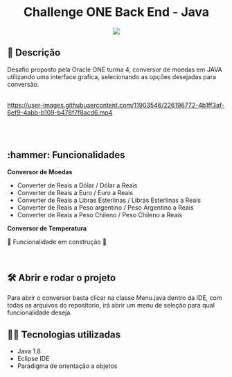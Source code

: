 
<h1 align="center"> Challenge ONE
Back End - Java </h1>

<p align="center">
<img src="http://img.shields.io/static/v1?label=STATUS&message=EM%20DESENVOLVIMENTO&color=GREEN&style=for-the-badge"/>
</p>
 
<h2 align="left"> 📖 Descrição </h2>

Desafio proposto pela Oracle ONE turma 4, conversor de moedas em JAVA utilizando uma interface grafica, selecionando as opções desejadas para conversão.
<br><br>

https://user-images.githubusercontent.com/11903546/226196772-4b1ff3af-6ef9-4abb-b109-b478f7f8acd6.mp4

<br><br>

<h2 align="left">:hammer: Funcionalidades</h2>

<strong>Conversor de Moedas</strong>
        
- Converter de Reais a Dólar / Dólar a Reais
- Converter de Reais a Euro / Euro a Reais
- Converter de Reais a Libras Esterlinas / Libras Esterlinas a Reais
- Converter de Reais a Peso argentino / Peso Argentino a Reais
- Converter de Reais a Peso Chileno / Peso Chileno a Reais

<strong>Conversor de Temperatura</strong>

🚧 Funcionalidade em construção 🚧

<br>
<h2>🛠️ Abrir e rodar o projeto</h2>

Para abrir o conversor basta clicar na classe Menu.java dentro da IDE, com todas os arquivos do repositorio, irá abrir um menu de seleção para qual funcionalidade deseja.

<h2> 🧑‍💻 Tecnologias utilizadas </h2>

- Java 1.8
- Eclipse IDE
- Paradigma de orientação a objetos
